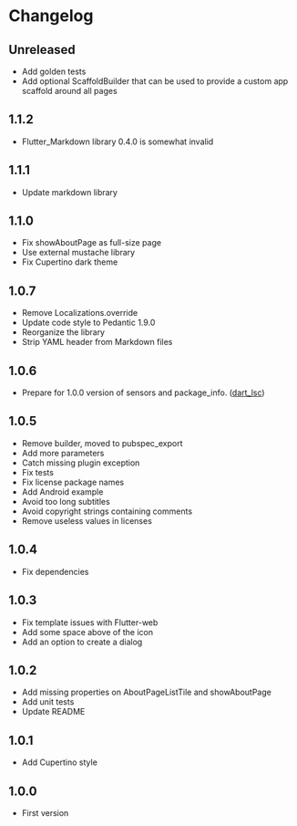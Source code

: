 # Changelog

## Unreleased
- Add golden tests
- Add optional ScaffoldBuilder that can be used to provide a custom app scaffold around all pages

## 1.1.2

- Flutter_Markdown library 0.4.0 is somewhat invalid

## 1.1.1

- Update markdown library

## 1.1.0

- Fix showAboutPage as full-size page
- Use external mustache library
- Fix Cupertino dark theme

## 1.0.7

- Remove Localizations.override
- Update code style to Pedantic 1.9.0
- Reorganize the library
- Strip YAML header from Markdown files

## 1.0.6

- Prepare for 1.0.0 version of sensors and package_info. ([dart_lsc](http://github.com/amirh/dart_lsc))

## 1.0.5

- Remove builder, moved to pubspec_export
- Add more parameters
- Catch missing plugin exception
- Fix tests
- Fix license package names
- Add Android example
- Avoid too long subtitles
- Avoid copyright strings containing comments
- Remove useless values in licenses

## 1.0.4

- Fix dependencies

## 1.0.3

- Fix template issues with Flutter-web
- Add some space above of the icon
- Add an option to create a dialog

## 1.0.2

- Add missing properties on AboutPageListTile and showAboutPage
- Add unit tests
- Update README

## 1.0.1

- Add Cupertino style

## 1.0.0

- First version
